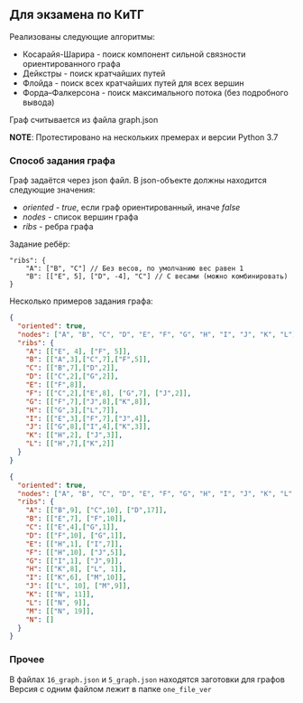 ## Для экзамена по КиТГ

Реализованы следующие алгоритмы:
* Косарайя-Шарира - поиск компонент сильной связности ориентированного графа
* Дейкстры - поиск кратчайших путей
* Флойда - поиск всех кратчайших путей для всех вершин
* Форда–Фалкерсона - поиск максимального потока (без подробного вывода)

Граф считывается из файла graph.json

**NOTE**: Протестировано на нескольких премерах и версии Python 3.7

### Способ задания графа

Граф задаётся через json файл. В json-объекте должны находится следующие значения:
* *oriented* - *true*, если граф ориентированный, иначе *false*
* *nodes* - список вершин графа
* *ribs* - ребра графа

Задание ребёр:
```
"ribs": {
    "A": ["B", "C"] // Без весов, по умолчанию вес равен 1
    "B": [["E", 5], ["D", -4], "C"] // С весами (можно комбинировать)
}
```

Несколько примеров задания графа:
```json
{
  "oriented": true,
  "nodes": ["A", "B", "C", "D", "E", "F", "G", "H", "I", "J", "K", "L"],
  "ribs": {
    "A": [["E", 4], ["F", 5]],
    "B": [["A",3],["C",7],["F",5]],
    "C": [["B",7],["D",2]],
    "D": [["C",2],["G",2]],
    "E": [["F",8]],
    "F": [["C",2],["E",8], ["G",7], ["J",2]],
    "G": [["F",7],["J",8],["K",8]],
    "H": [["G",3],["L",7]],
    "I": [["E",3],["F",7],["J",4]],
    "J": [["G",8],["I",4],["K",3]],
    "K": [["H",2], ["J",3]],
    "L": [["H",7],["K",2]]
  }
}
```

```json
{
  "oriented": true,
  "nodes": ["A", "B", "C", "D", "E", "F", "G", "H", "I", "J", "K", "L", "M", "N"],
  "ribs": {
    "A": [["B",9], ["C",10], ["D",17]],
    "B": [["E",7], ["F",10]],
    "C": [["E",4],["G",1]],
    "D": [["F",10], ["G",1]],
    "E": [["H",1], ["I",7]],
    "F": [["H",10], ["J",5]],
    "G": [["I",1], ["J",9]],
    "H": [["K",8], ["L", 1]],
    "I": [["K",6], ["M",10]],
    "J": [["L", 10], ["M",9]],
    "K": [["N", 11]],
    "L": [["N", 9]],
    "M": [["N", 19]],
    "N": []
  }
}
```

### Прочее

В файлах ```16_graph.json``` и ```5_graph.json``` находятся заготовки для графов
Версия с одним файлом лежит в папке ```one_file_ver```
